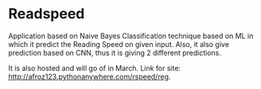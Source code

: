 # Readspeed
Application based on Naive Bayes Classification technique based on ML in which it predict the Reading Speed on given input.
Also, it also give prediction based on CNN, thus it is giving 2 different predictions.

It is also hosted and will go of in March.
Link for site: http://afroz123.pythonanywhere.com/rspeed/reg.
